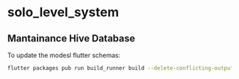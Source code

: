 # solo_level_system

## Mantainance Hive Database

To update the modesl flutter schemas:

```bash
flutter packages pub run build_runner build --delete-conflicting-outputs
```
